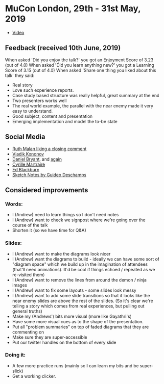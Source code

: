 # MuCon London, 29th - 31st May, 2019

* [Video](https://skillsmatter.com/skillscasts/13541-adopting-domain-driven-design-at-scale)

## Feedback (received 10th June, 2019)
When asked 'Did you enjoy the talk?' you got an Enjoyment Score of 3.23 (out of 4.0)
When asked 'Did you learn anything new?' you got a Learning Score of 3.15 (out of 4.0)
When asked 'Share one thing you liked about this talk' they said:

 * Real story
 * Love such experience reports.
 * Case study based structure was really helpful, great summary at the end
 * Two presenters works well
 * The real world example, the parallel with the near enemy made it very easy to understand.
 * Good subject, content and presentation
 * Emerging implementation and model the to-be state
 
## Social Media 
 * [Ruth Malan liking a closing comment](https://twitter.com/ruthmalan/status/1133761361195016192)
 * [Vladik Kononov](https://twitter.com/vladikk/status/1133682526634020864)
 * [Daniel Bryant](https://twitter.com/danielbryantuk/status/1133674867843321856), and [again](https://twitter.com/danielbryantuk/status/1133678017828536320)
 * [Cyrille Martraire](https://twitter.com/cyriux/status/1133675487627292672)
 * [Ed Blackburn](https://twitter.com/ejblackburn/status/1133683149182050306)
 * [Sketch Notes by Guideo Deschamps](https://twitter.com/dechampsgu/status/1133690291209297920)


## Considered improvements
### Words:
 * I (Andrew) need to learn things so I don't need notes
 * I (Andrew) want to check we signpost where we're going over the course of the talk
 * Shorten it (so we have time for Q&A)

### Slides:
 * I (Andrew) want to make the diagrams look nicer
 * I (Andrew) want the diagrams to build - ideally we can have some sort of "diagram space" which we build up in the imagination of attendees (that'll need animations).  It'd be cool if things echoed / repeated as we re-visited them)
 * I (Andrew) want to remove the lines from around the demon / ninja images
 * I (Andrew) want to fix some layouts - some slides look messy
 * I (Andrew) want to add some slide transitions so that it looks like the near enemy slides are above the rest of the slides.  (So it's clear we're telling a story which comes from real experiences, but pulling out general truths)
 * Make my (Andrews') bits more visual (more like Gayathri's)
 * Have some more visual cues as to the shape of the presentation.
 * Put all "problem summaries" on top of faded diagrams that they are commenting on
 * Make sure they are super-accessible
 * Put our twitter handles on the bottom of every slide

### Doing it:
 * A few more practice runs (mainly so I can learn my bits and be super-slick)
 * Get a working clicker.
